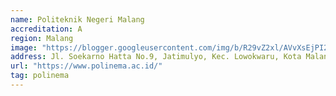 ```yaml
---
name: Politeknik Negeri Malang
accreditation: A
region: Malang
image: "https://blogger.googleusercontent.com/img/b/R29vZ2xl/AVvXsEjPI279nXFwthjCTqI52XVnoM8k2dbra14Qr0ahj7-CasRohhFDMmzsExnJ-07DjvUzOvmRdcvLuqoVeI1Ifhz1G5hCTWMg0BIJSE8PdSEn2tEvmYmi2xIZKVnhZL_xg7-821LDFEJanEdNgzwiIJwKaRxqaZsEZZWiP3EuuBpwQrON08fn4jEcW-Mjrw/s1600/Logo-polinema-png.png"
address: Jl. Soekarno Hatta No.9, Jatimulyo, Kec. Lowokwaru, Kota Malang, Jawa Timur 65141
url: "https://www.polinema.ac.id/"
tag: polinema
---
```

